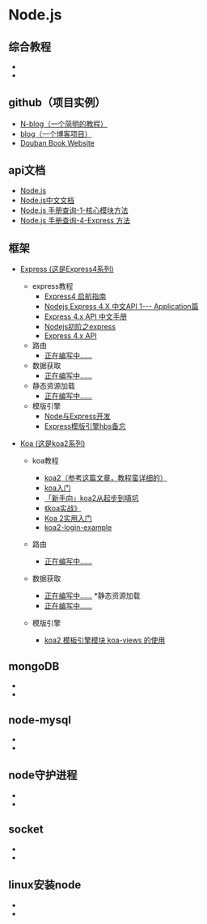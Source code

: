 # Node.js


## 综合教程
* []()
* []()


## github（项目实例）
* [N-blog（一个简明的教程）](https://github.com/nswbmw/N-blog)
* [blog（一个博客项目）](https://github.com/mhbseal/blog)
* [Douban Book Website](https://github.com/ericjjj/douban)


## api文档
* [Node.js ](https://nodejs.org/api/modules.html#modules_cycles)
* [Node.js中文文档](http://nodejs.cn/api/)
* [Node.js 手册查询-1-核心模块方法](https://cnodejs.org/topic/548e53f157fd3ae46b2334fd)
* [Node.js 手册查询-4-Express 方法](https://cnodejs.org/topic/548e552757fd3ae46b233503)



## 框架
* [Express (这是Express4系列)]()
    * express教程
        * [Express4 启航指南](http://www.cnblogs.com/Darren_code/p/express4.html)
        * [Nodejs Express 4.X 中文API 1--- Application篇](http://www.cnblogs.com/ae6623/p/4433048.html)
        * [Express 4.x API 中文手册](http://www.expressjs.com.cn/4x/api.html)
        * [Nodejs初阶之express](http://www.cnblogs.com/Darren_code/p/node_express.html)
        * [Express 4.x API](https://www.zybuluo.com/XiangZhou/note/208532)
    * 路由
        * [正在编写中......]()
    * 数据获取
        * [正在编写中......]()
    * 静态资源加载
        * [正在编写中......]()
    * 模版引擎
        * [Node与Express开发](http://www.imooc.com/article/6923)
        * [Express模版引擎hbs备忘](http://www.tuicool.com/articles/vENRNni)


* [Koa (这是koa2系列)]()
    * koa教程
        * [koa2（参考这篇文章，教程蛮详细的）](https://github.com/chenshenhai/koa2-note)
        * [koa入门](https://www.liaoxuefeng.com/wiki/001434446689867b27157e896e74d51a89c25cc8b43bdb3000/001471087582981d6c0ea265bf241b59a04fa6f61d767f6000)
        * [「新手向」koa2从起步到填坑](http://www.jianshu.com/p/6b816c609669)
        * [《koa实战》](http://book.apebook.org/minghe/koa-action/hello-koa/what.html)
        * [Koa 2实用入门](https://cnodejs.org/topic/5709959abc564eaf3c6a48c8)
        * [koa2-login-example](https://github.com/ConanXie/koa2-login-example)

    * 路由
        * [正在编写中......]()
    * 数据获取
        * [正在编写中......]()
    *静态资源加载
        * [正在编写中......]()
    * 模版引擎
        * [koa2 模板引擎模块 koa-views 的使用](https://segmentfault.com/q/1010000006854200)



## mongoDB
* []()
* []()


## node-mysql
* []()
* []()


## node守护进程
* []()
* []()


## socket
* []()
* []()


## linux安装node
* []()
* []()




